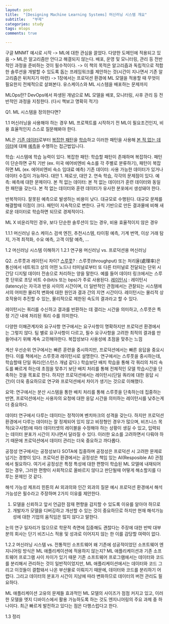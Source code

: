 ```yaml
---
layout: post
title:  "[Designing Machine Learning Systems] 머신러닝 시스템 개요"
subtitle:   "부제"
categories: study
tags: mlops
comments: true

---
```


구글 MNMT 예시로 시작 -> ML에 대한 관심을 끌었다. 다양한 도메인에 적용되고 있음 -> ML은 알고리즘만 안다고 해결되지 않는다. 배포, 운영 및 모니터링, 관리 등 전반적인 과정을 준비하는 것이 필수적이다. -> 이 책의 목적은 알고리즘과 독립적으로 적합한 솔루션을 개발할 수 있도록 돕는 프레임워크를 제안하는 것(시간이 지나면서 기존 알고리즘은 뒤처지기 마련) -> 1장에서는 프로덕션 환경에 ML 모델을 적용할 때 무엇이 필요한지 전체적으로 살펴본다. 유스케이스와 ML 시스템을 배포하는 문제까지

MLOps란?
DevOps에서 파생된 개념으로 ML 모델을 배포, 모니터링, 사후 관리 등 전반적인 과정을 지칭한다. (다시 책보고 명확히 적기)

Q1. ML 시스템을 정의한다면?


1.1 머신러닝을 사용해야 하는 경우
ML 프로젝트를 시작하기 전 ML이 필요조건인지, 비용 효율적인지 스스로 질문해봐야 한다.

ML은 <u>기존 데이터</u>로부터 <u>복잡한 패턴</u>을 <u>학습</u>하고 이러한 패턴을 사용해 <u>본 적 없는 데이터</u>에 대해 <u>예측</u>을 수행하는 접근법입니다.

학습: 시스템에 학습 능력이 있다.
복잡한 패턴: 학습할 패턴이 존재하며 복잡하다.
    패턴이 단순하면 규칙 기반 (ex. 미국 에어비엔비 숙소를 각 주별로 분류하기), 패턴이 복잡하면 ML (ex. 에어비엔비 숙소 임대료 예측)
기존 데이터: 사용 가능한 데이터가 있거나 데이터 수집이 가능하다.
    대안 1. 제로샷, 대안 2. 연속 학습, 각각의 문제점이 있다.
예측: 예측에 대한 문제이다.
본 적 없는 데이터: 본 적 없는 데이터가 훈련 데이터와 동일한 패턴을 갖는다.
    본 적 없는 데이터와 훈련 데이터가 유사한 분포에서 생성돼야 한다.

반복적이다.
잘못된 예측으로 발생하는 비용이 낮다.
대규모로 수행된다.
    대규모 문제를 해결할때 이점이 크다.
패턴이 지속적으로 변한다.
    규칙 기반으로 만든 결과물에 비해 새로운 데이터로 학습하면 되므로 경제적이다.

ML X
비윤리적인 경우, 보다 단순한 솔루션이 있는 경우, 비용 효율적이지 않은 경우

1.1.1 머신러닝 유스 케이스
검색 엔진, 추천시스템, 타이핑 예측, 기계 번역, 이상 거래 탐지, 가격 최적화, 수요 예측, 고객 이탈 예측, ...

1.2 머신러닝 시스템 이해하기
1.2.1 연구용 머신러닝 vs. 프로덕션용 머신러닝

Q2. 스루풋과 레이턴시 차이?
[스루풋](https://ko.wikipedia.org/wiki/%EC%8A%A4%EB%A3%A8%ED%92%8B)? : 스루풋(throughput) 또는 처리율(處理率)은 통신에서 네트워크 상의 어떤 노드나 터미널로부터 또 다른 터미널로 전달되는 단위 시간당 디지털 데이터 전송으로 처리하는 양을 말한다. 예를 들어 데이터 링크에서는 스루풋 단위로 초당 비트 수(bit/s 또는 bps)가 주로 사용된다. 
[레이턴시](https://ko.wikipedia.org/wiki/%EB%A0%88%EC%9D%B4%ED%84%B4%EC%8B%9C) : 레이턴시(latency)는 자극과 반응 사이의 시간이며, 더 일반적인 관점에서는 관찰되는 시스템에서의 어떠한 물리적 변화에 대한 원인과 결과 간의 지연 시간이다. 레이턴시는 물리적 상호작용이 추진할 수 있는, 물리적으로 제한된 속도의 결과라고 할 수 있다.

레이턴시는 쿼리를 수신하고 결과를 반환하는 데 결리는 시간을 의미하고, 스루풋은 특정 기간 내에 처리된 쿼리 수를 의미한다.


다양한 이해관계자와 요구사항
연구에서는 요구사항이 명확하지만 프로덕션 환경에서는 그렇지 않다. 팀 별로 요구사항이 다르고, 필수 요구사항을 고려한 최적의 결과를 만들어내기 위해 계속 고민해야한다. 복잡성보다 사용성에 초점을 맞추는 느낌

계산 우선순위
연구에서는 빠른 훈련을 중시하지만, 프로덕션에서는 빠른 응답을 중요시 한다. 이를 책에서는 스루풋과 레이턴시로 설명한다.
연구에서는 스루풋을 중시하는데, 학습할때 단일 쿼리(인스턴스 개념 같다.) 학습보단 배치 학습을 통해 각 쿼리의 처리 속도를 빠르게 하는데 초점을 맞추기 보단 배치 처리를 통해 전체적인 모델 학습시간을 단축하는 것을 목표로 한다.
하지만 프로덕션에서는 레이턴시(단일 쿼리에 대한 응답 시간)이 더욱 중요하므로 연구와 프로덕션에서 차이가 생기는 것으로 이해했다.

요약: 연구에서는 분산 시스템을 통한 배치 처리를 통해 스루풋을 단축하는데 집중하는 반면, 프로덕션에서는 사용자의 요청에 대한 응답 시간을 의미하는 레이턴시를 낮추는게 더 중요하다.

데이터
연구에서 다루는 데이터는 정적이며 벤치마크의 성격을 갖는다.
하지만 프로덕션 환경에서 다루는 데이터는 잘 정제되어 있지 않고 비정형인 경우가 많으며, 비즈니스 목적(요구사항)에 따라 데이터셋의 레이블을 수정해야 하는 상황이 생길 수 있고, 입력되는 데이터 분포가 시간이 지나면서 달라질 수 있다. 이러한 요소를 고려하면서 다뤄야 하기 때문에 프로덕션에서 데이터 관리는 더욱 중요하고 까다롭다.

공정성
연구에서는 공정성보다 SOTA에 집중하며 공정성은 프로덕션 시 고려한 문제로 넘기는 경향이 있다.
프로덕션 환경에서는 공정성은 책임 있는 AI(Resposible AI) 관점에서 필요하다. 여기서 공정성은 특정 특성에 대한 편향이 학습된 ML 모델에 내재되어 있는 경우, 그러한 편향이 사회적으로 올바르지 않다고 판단될때 어떻게 해소할지를 다루는 문제인 것 같다.

해석 가능성
제프리 힌튼의 AI 외과의와 인간 외과의 질문 예시
프로덕션 환경에서 해석 가능성은 필수라고 주장하며 2가지 이유를 제안한다.
1) 모델을 신뢰하고 앞서 언급한 잠재 편향을 감지할 수 있도록 이유를 알아야 하므로
2) 개발자가 모델을 디버깅하고 개선할 수 있는 것이 중요하므로
하지만 현재 해석가능성에 대한 기업의 움직임은 많지 않다고 말한다.

논의
연구 일자리가 많으므로 학문적 측면에 집중해도 괜찮다는 주장에 대한 반박
대부분의 회사는 단기 비즈니스 적용 및 성과로 이어지지 않는 한 이를 감당할 여력이 없다.

1.2.2 머신러닝 시스템 vs. 전통적인 소프트웨어
왜 기존에 성공적이었던 소프트웨어 엔지니어링 방식은 ML 애플리케이션에 적용하지 않는지?
ML 애플리케이션과 기존 소프트웨어 프로그램 사이 차이가 있기 때문
기존 소프트웨어 프로그램에서는 데이터와 코드를 분리해서 관리하는 것이 일반적이었지만, ML 애플리케이션에서는 데이터와 코드 그리고 이것들이 결합돼서 나온 부산물로 이뤄지기 때문에, 데이터와 코드를 분리하기 어렵다. 그리고 데이터의 분포가 시간이 지남에 따라 변화하므로 데이터의 버전 관리도 필요하다.

ML 애플리케이션 고유의 문제들
효과적인 ML 모델의 사이즈가 점점 커지고 있고, 이러한 모델을 엣지 디바이스에서 활용 가능하도록 하는 것도 엔지니어링의 주요 과제 중 하나이다. 최근 빠르게 발전하고 있다는 점은 다행스럽다고 한다.

1.3 정리







